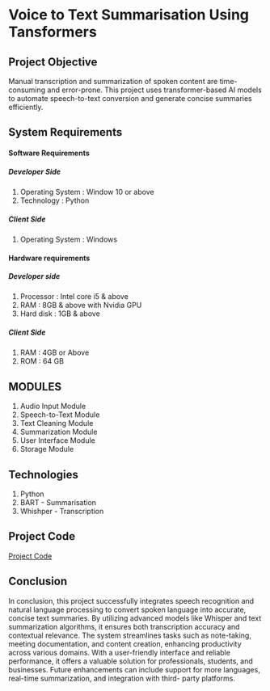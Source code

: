 # Voice to Text Summarisation Using Tansformers
## Project Objective
Manual transcription and summarization of spoken content are time-consuming and error-prone. This project uses transformer-based AI models to automate speech-to-text conversion and generate concise summaries efficiently.
## System Requirements
#### Software Requirements 
 ##### Developer Side 
 1. Operating System : Window 10 or above
 2. Technology : Python
 ##### Client Side 
 1. Operating System : Windows
#### Hardware requirements 
 ##### Developer side 
 1. Processor : Intel core i5 & above
 2. RAM : 8GB & above with Nvidia GPU
 3. Hard disk : 1GB & above
 ##### Client Side
 1. RAM : 4GB or Above
 2. ROM : 64 GB
## MODULES 
1. Audio Input Module
2. Speech-to-Text Module
4. Text Cleaning Module
5. Summarization Module
6. User Interface Module
7. Storage Module
## Technologies
1. Python
2. BART - Summarisation
3. Whishper - Transcription
## Project Code
<a href="https://github.com/ChanduC2/Voice-to-Text-Summarisation-Using-Transformers/blob/main/Code.py">Project Code </a>
## Conclusion
In conclusion, this project successfully integrates speech recognition and natural language processing to convert spoken language into accurate, concise text summaries. By utilizing advanced models like Whisper and text summarization algorithms,
it ensures both transcription accuracy and contextual relevance. The system streamlines tasks such as note-taking, meeting documentation, and content creation, enhancing productivity across various domains. With a user-friendly interface and
reliable performance, it offers a valuable solution for professionals, students, and businesses. Future enhancements can
include support for more languages, real-time summarization, and integration with third- party platforms.
